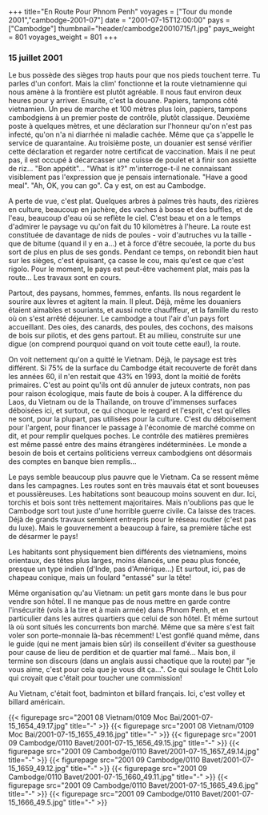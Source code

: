 +++
title="En Route Pour Phnom Penh"
voyages = ["Tour du monde 2001","cambodge-2001-07"]
date = "2001-07-15T12:00:00"
pays = ["Cambodge"]
thumbnail="header/cambodge20010715/1.jpg"
pays_weight = 801
voyages_weight = 801
+++
### 15 juillet 2001

Le bus possède des sièges trop hauts pour que nos pieds touchent terre. Tu 
parles d'un confort. Mais la clim' fonctionne et la route vietnamienne qui nous 
amène à la frontière est plutôt agréable. Il nous faut environ deux heures pour 
y arriver. Ensuite, c'est la douane. Papiers, tampons côté vietnamien. Un peu 
de marche et 100 mètres plus loin, papiers, tampons cambodgiens à un premier 
poste de contrôle, plutôt classique. Deuxième poste à quelques mètres, et une 
déclaration sur l'honneur qu'on n'est pas infecté, qu'on n'a ni diarrhée ni 
maladie cachée. Même que ça s'appelle le service de quarantaine. Au troisième 
poste, un douanier est sensé vérifier cette déclaration et regarder notre certificat 
de vaccination. Mais il ne peut pas, il est occupé à décarcasser une cuisse 
de poulet et à finir son assiette de riz... "Bon appétit"... "What is it?" m'interroge-t-il 
ne connaissant visiblement pas l'expression que je pensais internationale. "Have 
a good meal". "Ah, OK, you can go". Ca y est, on est au Cambodge. 

A perte de vue, c'est plat. Quelques arbres à palmes très hauts, des rizières 
en culture, beaucoup en jachère, des vaches à bosse et des buffles, et de l'eau, 
beaucoup d'eau où se reflète le ciel. C'est beau et on a le temps d'admirer 
le paysage vu qu'on fait du 10 kilomètres à l'heure. La route est constituée 
de davantage de nids de poules - voir d'autruches vu la taille - que de bitume 
(quand il y en a...) et à force d'être secouée, la porte du bus sort de plus 
en plus de ses gonds. Pendant ce temps, on rebondit bien haut sur les sièges, 
c'est épuisant, ça casse le cou, mais qu'est ce que c'est rigolo. Pour le moment, 
le pays est peut-être vachement plat, mais pas la route... Les travaux sont 
en cours.

Partout, des paysans, hommes, femmes, enfants. Ils nous regardent le sourire 
aux lèvres et agitent la main. Il pleut. Déjà, même les douaniers étaient aimables 
et souriants, et aussi notre chaufffeur, et la famille du resto où on s'est 
arrêté déjeuner. Le cambodge a tout l'air d'un pays fort accueillant. Des oies, 
des canards, des poules, des cochons, des maisons de bois sur pilotis, et des 
gens partout. Et au milieu, construite sur une digue (on comprend pourquoi quand 
on voit toute cette eau!), la route.

On voit nettement qu'on a quitté le Vietnam. Déjà, le paysage est très différent. 
Si 75% de la surface du Cambodge était recouverte de forêt dans les années 60, 
il n'en restait que 43% en 1993, dont la moitié de forêts primaires. C'est au 
point qu'ils ont dû annuler de juteux contrats, non pas pour raison écologique, 
mais faute de bois à couper. A la différence du Laos, du Vietnam ou de la Thaïlande, 
on trouve d'immenses surfaces déboisées ici, et surtout, ce qui choque le regard 
et l'esprit, c'est qu'elles ne sont, pour la plupart, pas utilisées pour la 
culture. C'est du déboisement pour l'argent, pour financer le passage à l'économie 
de marché comme on dit, et pour remplir quelques poches. Le contrôle des matières 
premières est même passé entre des mains étrangères indéterminées. Le monde 
a besoin de bois et certains politiciens verreux cambodgiens ont désormais des 
comptes en banque bien remplis...

Le pays semble beaucoup plus pauvre que le Vietnam. Ca se ressent même dans 
les campagnes. Les routes sont en très mauvais état et sont boueuses et poussièreuses. 
Les habitations sont beaucoup moins souvent en dur. Ici, torchis et bois sont 
très nettement majoritaires. Mais n'oublions pas que le Cambodge sort tout juste 
d'une horrible guerre civile. Ca laisse des traces. Déjà de grands travaux semblent 
entrepris pour le réseau routier (c'est pas du luxe). Mais le gouvernement a 
beaucoup à faire, sa première tâche est de désarmer le pays!

Les habitants sont physiquement bien différents des vietnamiens, moins orientaux, 
des têtes plus larges, moins élancés, une peau plus foncée, presque un type 
indien (d'Inde, pas d'Amérique...) Et surtout, ici, pas de chapeau conique, 
mais un foulard "entassé" sur la tête!

Même organisation qu'au Vietnam: un petit gars monte dans le bus pour vendre 
son hôtel. Il ne manque pas de nous mettre en garde contre l'insécurité (vols 
à la tire et à main armée) dans Phnom Penh, et en particulier dans les autres 
quartiers que celui de son hôtel. Et même surtout là où sont situés les concurrents 
bon marché. Même que sa mère s'est fait voler son porte-monnaie là-bas récemment! 
L'est gonflé quand même, dans le guide (qui ne ment jamais bien sûr) ils conseillent 
d'éviter sa guesthouse pour cause de lieu de perdition et de quartier mal famé... 
Mais bon, il termine son discours (dans un anglais aussi chaotique que la route) 
par "je vous aime, c'est pour cela que je vous dit ça...". Ce qui soulage le 
Chtit Lolo qui croyait que c'était pour toucher une commission! 

Au Vietnam, c'était foot, badminton et billard français. Ici, c'est volley 
et billard américain.


<div id="TOTO">{{< figurepage src="2001 08 Vietnam/0109 Moc Bai/2001-07-15_1654_49.17.jpg" title="-"  >}}
{{< figurepage src="2001 08 Vietnam/0109 Moc Bai/2001-07-15_1655_49.16.jpg" title="-"  >}}
{{< figurepage src="2001 09 Cambodge/0110 Bavet/2001-07-15_1656_49.15.jpg" title="-"  >}}
{{< figurepage src="2001 09 Cambodge/0110 Bavet/2001-07-15_1657_49.14.jpg" title="-"  >}}
{{< figurepage src="2001 09 Cambodge/0110 Bavet/2001-07-15_1659_49.12.jpg" title="-"  >}}
{{< figurepage src="2001 09 Cambodge/0110 Bavet/2001-07-15_1660_49.11.jpg" title="-"  >}}
{{< figurepage src="2001 09 Cambodge/0110 Bavet/2001-07-15_1665_49.6.jpg" title="-"  >}}
{{< figurepage src="2001 09 Cambodge/0110 Bavet/2001-07-15_1666_49.5.jpg" title="-"  >}}
</DIV>

